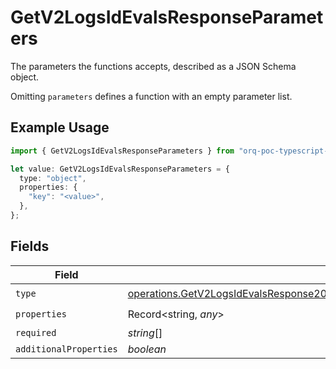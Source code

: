 # GetV2LogsIdEvalsResponseParameters

The parameters the functions accepts, described as a JSON Schema object. 

 Omitting `parameters` defines a function with an empty parameter list.

## Example Usage

```typescript
import { GetV2LogsIdEvalsResponseParameters } from "orq-poc-typescript-multi-env-version/models/operations";

let value: GetV2LogsIdEvalsResponseParameters = {
  type: "object",
  properties: {
    "key": "<value>",
  },
};
```

## Fields

| Field                                                                                                                                                                                                      | Type                                                                                                                                                                                                       | Required                                                                                                                                                                                                   | Description                                                                                                                                                                                                |
| ---------------------------------------------------------------------------------------------------------------------------------------------------------------------------------------------------------- | ---------------------------------------------------------------------------------------------------------------------------------------------------------------------------------------------------------- | ---------------------------------------------------------------------------------------------------------------------------------------------------------------------------------------------------------- | ---------------------------------------------------------------------------------------------------------------------------------------------------------------------------------------------------------- |
| `type`                                                                                                                                                                                                     | [operations.GetV2LogsIdEvalsResponse200ApplicationJSONResponseBody37WorkflowRunDataToolsType](../../models/operations/getv2logsidevalsresponse200applicationjsonresponsebody37workflowrundatatoolstype.md) | :heavy_check_mark:                                                                                                                                                                                         | N/A                                                                                                                                                                                                        |
| `properties`                                                                                                                                                                                               | Record<string, *any*>                                                                                                                                                                                      | :heavy_check_mark:                                                                                                                                                                                         | N/A                                                                                                                                                                                                        |
| `required`                                                                                                                                                                                                 | *string*[]                                                                                                                                                                                                 | :heavy_minus_sign:                                                                                                                                                                                         | N/A                                                                                                                                                                                                        |
| `additionalProperties`                                                                                                                                                                                     | *boolean*                                                                                                                                                                                                  | :heavy_minus_sign:                                                                                                                                                                                         | N/A                                                                                                                                                                                                        |